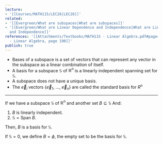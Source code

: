 ```yaml
---
lecture:
- '[[Courses/MATH115/LEC26|LEC26]]'
related:
- '[[Evergreen/What are subspaces|What are subspaces]]'
- '[[Evergreen/What are Linear Dependence and Independence|What are Linear Dependence
  and Independence]]'
references: '[[Attachments/Textbooks/MATH115 - Linear Algebra.pdf#page=190&selection=2,0,3,2|MATH115
  - Linear Algebra, page 190]]'
publish: true
---
```


- Bases of a subspace is a set of vectors that can represent any vector in the subspace as a linear combination of itself.
- A basis for a subspace $\mathbb S$ of $\mathbb R^n$ is a linearly independent spanning set for $\mathbb S$.
- A subspace does not have a unique basis.
- The $\vec e_i$ vectors $\{  \vec e_1,\ ...,\ \vec e_n\}$ are called the standard basis for $R^n$
---
If we have a subspace $\mathbb S$ of $\mathbb R^n$ and another set $B \subseteq \mathbb S$
And:
1. $B$ is linearly independent.
2. $\mathbb S = \text{Span } B$.

Then, $B$ is a basis for $\mathbb S$.

If $\mathbb S = {0}$, we define $B = \phi$, the empty set to be the basis for $\mathbb S$.